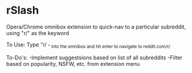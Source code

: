 # rSlash
Opera/Chrome omnibox extension to quick-nav to a particular subreddit, using "r/" as the keyword

To Use:
Type "r/ <sub>" into the omnibox and hit enter to navigate to reddit.com/r/<sub>

To-Do's:
-Implement suggestsions based on list of all subreddits
	-Filter based on popularity, NSFW, etc. from extension menu
